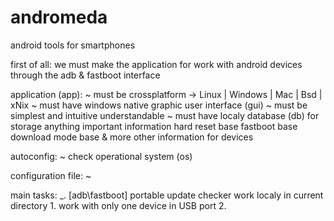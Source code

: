 # andromeda
android tools for smartphones

first of all:
	we must make the application for work with android devices
 through the adb & fastboot interface

application (app):
	~ must be crossplatform -> Linux | Windows | Mac | Bsd | xNix
	~ must have windows native graphic user interface (gui)
	~ must be simplest and intuitive understandable
	~ must have localy database (db) for storage anything important information
		hard reset base
		fastboot base
		download mode base
		& more other information for devices

autoconfig:
	~ check operational system (os)

configuration file:
	~ 

main tasks:
	_. [adb\fastboot] portable update checker
		work localy in current directory
	1. work with only one device in USB port
	2. 
